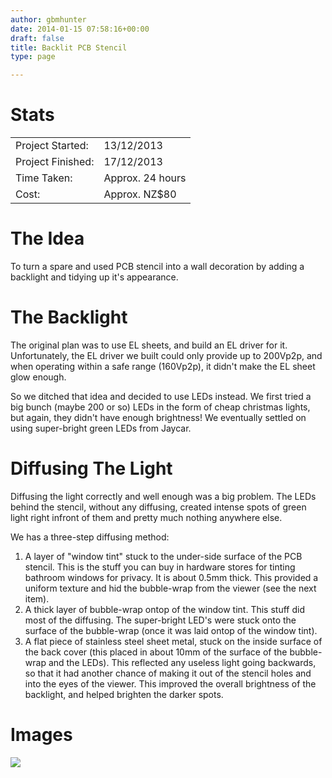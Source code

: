 ```yaml
---
author: gbmhunter
date: 2014-01-15 07:58:16+00:00
draft: false
title: Backlit PCB Stencil
type: page

---
```


# Stats

<table>
    <tbody >
        <tr >
            
<td >Project Started:
</td>
            
<td >13/12/2013
</td>
        </tr>
        <tr >
            
<td >Project Finished:
</td>
            
<td >17/12/2013
</td>
        </tr>
        <tr >
            
<td >Time Taken:
</td>
            
<td >Approx. 24 hours
</td>
        </tr>
        <tr >
            
<td >Cost:
</td>
            
<td >Approx. NZ$80
</td>
        </tr>
    </tbody>
</table>

# The Idea

To turn a spare and used PCB stencil into a wall decoration by adding a backlight and tidying up it's appearance.
	
# The Backlight

The original plan was to use EL sheets, and build an EL driver for it. Unfortunately, the EL driver we built could only provide up to 200Vp2p, and when operating within a safe range (160Vp2p), it didn't make the EL sheet glow enough.

So we ditched that idea and decided to use LEDs instead. We first tried a big bunch (maybe 200 or so) LEDs in the form of cheap christmas lights, but again, they didn't have enough brightness! We eventually settled on using super-bright green LEDs from Jaycar.

# Diffusing The Light

Diffusing the light correctly and well enough was a big problem. The LEDs behind the stencil, without any diffusing, created intense spots of green light right infront of them and pretty much nothing anywhere else.

We has a three-step diffusing method:

1. A layer of "window tint" stuck to the under-side surface of the PCB stencil. This is the stuff you can buy in hardware stores for tinting bathroom windows for privacy. It is about 0.5mm thick. This provided a uniform texture and hid the bubble-wrap from the viewer (see the next item).
2. A thick layer of bubble-wrap ontop of the window tint. This stuff did most of the diffusing. The super-bright LED's were stuck onto the surface of the bubble-wrap (once it was laid ontop of the window tint).
3. A flat piece of stainless steel sheet metal, stuck on the inside surface of the back cover (this placed in about 10mm of the surface of the bubble-wrap and the LEDs). This reflected any useless light going backwards, so that it had another chance of making it out of the stencil holes and into the eyes of the viewer. This improved the overall brightness of the backlight, and helped brighten the darker spots.

# Images

![](http://blog.mbedded.ninja/nextgen-attach_to_post/preview/id--6364)
